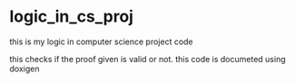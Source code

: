 # logic_in_cs_proj
this is my logic in computer science project code

this checks if the proof given is valid or not.
this code is documeted using doxigen
